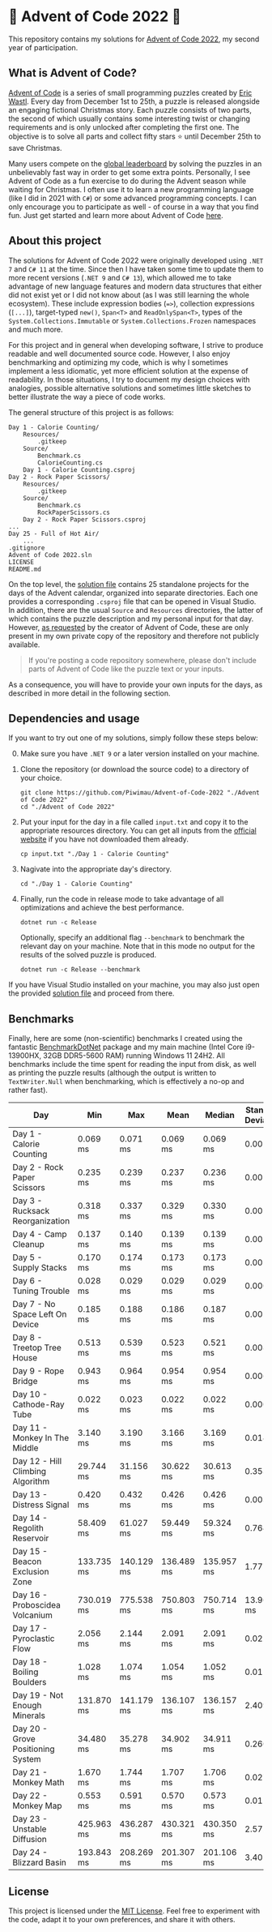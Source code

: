 # 🎄 Advent of Code 2022 🎄

This repository contains my solutions for [Advent of Code 2022](https://adventofcode.com/2022),
my second year of participation.

## What is Advent of Code?

[Advent of Code](https://adventofcode.com/) is a series of small programming puzzles created by
[Eric Wastl](http://was.tl/). Every day from December 1st to 25th, a puzzle is released alongside an
engaging fictional Christmas story. Each puzzle consists of two parts, the second of which usually
contains some interesting twist or changing requirements and is only unlocked after completing the
first one. The objective is to solve all parts and collect fifty stars ⭐ until December 25th to save
Christmas.

Many users compete on the [global leaderboard](https://adventofcode.com/2022/leaderboard) by solving
the puzzles in an unbelievably fast way in order to get some extra points. Personally, I see Advent
of Code as a fun exercise to do during the Advent season while waiting for Christmas. I often use it
to learn a new programming language (like I did in 2021 with `C#`) or some advanced programming
concepts. I can only encourage you to participate as well - of course in a way that you find fun.
Just get started and learn more about Advent of Code [here](https://adventofcode.com/2022/about).

## About this project

The solutions for Advent of Code 2022 were originally developed using `.NET 7` and `C# 11` at the
time. Since then I have taken some time to update them to more recent versions (`.NET 9` and
`C# 13`), which allowed me to take advantage of new language features and modern data structures
that either did not exist yet or I did not know about (as I was still learning the whole ecosystem).
These include expression bodies (`=>`), collection expressions (`[...]`), target-typed `new()`,
`Span<T>` and `ReadOnlySpan<T>`, types of the `System.Collections.Immutable` or
`System.Collections.Frozen` namespaces and much more.

For this project and in general when developing software, I strive to produce readable and well
documented source code. However, I also enjoy benchmarking and optimizing my code, which is why I
sometimes implement a less idiomatic, yet more efficient solution at the expense of readability.
In those situations, I try to document my design choices with analogies, possible alternative
solutions and sometimes little sketches to better illustrate the way a piece of code works.

The general structure of this project is as follows:

```plaintext
Day 1 - Calorie Counting/
    Resources/
        .gitkeep
    Source/
        Benchmark.cs
        CalorieCounting.cs
    Day 1 - Calorie Counting.csproj
Day 2 - Rock Paper Scissors/
    Resources/
        .gitkeep
    Source/
        Benchmark.cs
        RockPaperScissors.cs
    Day 2 - Rock Paper Scissors.csproj
...
Day 25 - Full of Hot Air/
    ...
.gitignore
Advent of Code 2022.sln
LICENSE
README.md
```

On the top level, the [solution file](<Advent of Code 2022.sln>) contains 25 standalone projects
for the days of the Advent calendar, organized into separate directories. Each one provides a
corresponding `.csproj` file that can be opened in Visual Studio. In addition, there are the usual
`Source` and `Resources` directories, the latter of which contains the puzzle description and my
personal input for that day. However, [as requested](https://adventofcode.com/2022/about) by the
creator of Advent of Code, these are only present in my own private copy of the repository and
therefore not publicly available.

> If you're posting a code repository somewhere, please don't include parts of Advent of Code like
  the puzzle text or your inputs.

As a consequence, you will have to provide your own inputs for the days, as described in more detail
in the following section.

## Dependencies and usage

If you want to try out one of my solutions, simply follow these steps below:

0. Make sure you have `.NET 9` or a later version installed on your machine.

1. Clone the repository (or download the source code) to a directory of your choice.

   ```shell
   git clone https://github.com/Piwimau/Advent-of-Code-2022 "./Advent of Code 2022"
   cd "./Advent of Code 2022"
   ```

2. Put your input for the day in a file called `input.txt` and copy it to the appropriate resources
   directory. You can get all inputs from the [official website](https://adventofcode.com/2022) if
   you have not downloaded them already.

   ```shell
   cp input.txt "./Day 1 - Calorie Counting"
   ```

3. Nagivate into the appropriate day's directory.

   ```shell
   cd "./Day 1 - Calorie Counting"
   ```

4. Finally, run the code in release mode to take advantage of all optimizations and achieve the best
   performance.

   ```shell
   dotnet run -c Release
   ```

   Optionally, specify an additional flag `--benchmark` to benchmark the relevant day on your
   machine. Note that in this mode no output for the results of the solved puzzle is produced.

   ```shell
   dotnet run -c Release --benchmark
   ```

If you have Visual Studio installed on your machine, you may also just open the provided
[solution file](<Advent of Code 2022.sln>) and proceed from there.

## Benchmarks

Finally, here are some (non-scientific) benchmarks I created using the fantastic
[BenchmarkDotNet](https://github.com/dotnet/BenchmarkDotNet) package and my main machine (Intel Core
i9-13900HX, 32GB DDR5-5600 RAM) running Windows 11 24H2. All benchmarks include the time spent for
reading the input from disk, as well as printing the puzzle results (although the output is written
to `TextWriter.Null` when benchmarking, which is effectively a no-op and rather fast).

| Day                               | Min        | Max        | Mean       | Median     | Standard Deviation |
|-----------------------------------|------------|------------|------------|------------|--------------------|
| Day 1 - Calorie Counting          |   0.069 ms |   0.071 ms |   0.069 ms |   0.069 ms |           0.001 ms |
| Day 2 - Rock Paper Scissors       |   0.235 ms |   0.239 ms |   0.237 ms |   0.236 ms |           0.001 ms |
| Day 3 - Rucksack Reorganization   |   0.318 ms |   0.337 ms |   0.329 ms |   0.330 ms |           0.005 ms |
| Day 4 - Camp Cleanup              |   0.137 ms |   0.140 ms |   0.139 ms |   0.139 ms |           0.001 ms |
| Day 5 - Supply Stacks             |   0.170 ms |   0.174 ms |   0.173 ms |   0.173 ms |           0.001 ms |
| Day 6 - Tuning Trouble            |   0.028 ms |   0.029 ms |   0.029 ms |   0.029 ms |           0.000 ms |
| Day 7 - No Space Left On Device   |   0.185 ms |   0.188 ms |   0.186 ms |   0.187 ms |           0.001 ms |
| Day 8 - Treetop Tree House        |   0.513 ms |   0.539 ms |   0.523 ms |   0.521 ms |           0.008 ms |
| Day 9 - Rope Bridge               |   0.943 ms |   0.964 ms |   0.954 ms |   0.954 ms |           0.006 ms |
| Day 10 - Cathode-Ray Tube         |   0.022 ms |   0.023 ms |   0.022 ms |   0.022 ms |           0.000 ms |
| Day 11 - Monkey In The Middle     |   3.140 ms |   3.190 ms |   3.166 ms |   3.169 ms |           0.014 ms |
| Day 12 - Hill Climbing Algorithm  |  29.744 ms |  31.156 ms |  30.622 ms |  30.613 ms |           0.353 ms |
| Day 13 - Distress Signal          |   0.420 ms |   0.432 ms |   0.426 ms |   0.426 ms |           0.003 ms |
| Day 14 - Regolith Reservoir       |  58.409 ms |  61.027 ms |  59.449 ms |  59.324 ms |           0.764 ms |
| Day 15 - Beacon Exclusion Zone    | 133.735 ms | 140.129 ms | 136.489 ms | 135.957 ms |           1.777 ms |
| Day 16 - Proboscidea Volcanium    | 730.019 ms | 775.538 ms | 750.803 ms | 750.714 ms |          13.966 ms |
| Day 17 - Pyroclastic Flow         |   2.056 ms |   2.144 ms |   2.091 ms |   2.091 ms |           0.022 ms |
| Day 18 - Boiling Boulders         |   1.028 ms |   1.074 ms |   1.054 ms |   1.052 ms |           0.011 ms |
| Day 19 - Not Enough Minerals      | 131.870 ms | 141.179 ms | 136.107 ms | 136.157 ms |           2.409 ms |
| Day 20 - Grove Positioning System |  34.480 ms |  35.278 ms |  34.902 ms |  34.911 ms |           0.260 ms |
| Day 21 - Monkey Math              |   1.670 ms |   1.744 ms |   1.707 ms |   1.706 ms |           0.027 ms |
| Day 22 - Monkey Map               |   0.553 ms |   0.591 ms |   0.570 ms |   0.573 ms |           0.011 ms |
| Day 23 - Unstable Diffusion       | 425.963 ms | 436.287 ms | 430.321 ms | 430.350 ms |           2.572 ms |
| Day 24 - Blizzard Basin           | 193.843 ms | 208.269 ms | 201.307 ms | 201.106 ms |           3.405 ms |

## License

This project is licensed under the [MIT License](LICENSE). Feel free to experiment with the code,
adapt it to your own preferences, and share it with others.